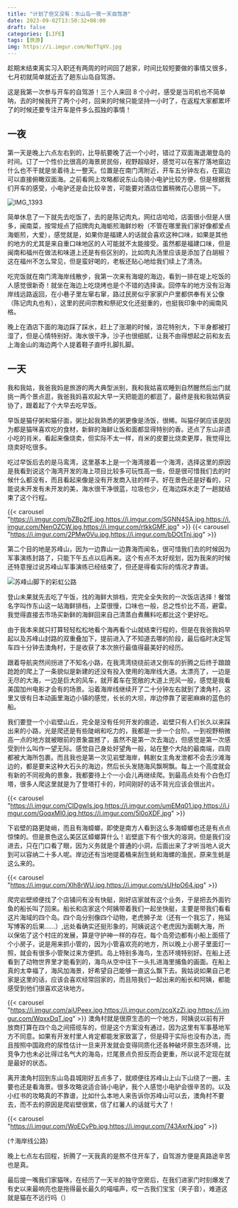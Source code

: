 ```yaml
---
title: "计划了但又没有：东山岛一夜一天自驾游"
date: 2023-09-02T13:50:32+08:00
draft: false
categories: [LIFE]
tags: [旅游]
img: https://i.imgur.com/NofTqXV.jpg
---
```


趁期末结束离实习入职还有两周的时间回了趟家，时间比较短要做的事情又很多，七月初就简单就近去了趟东山岛自驾游。

这是我第一次参与开车的自驾游！三个人来回 8 个小时，感受是当司机也不简单呐，去的时候我开了两个小时，回来的时候只能坚持一小时了，在返程大家都累坏了的时候还要专注开车是件多么孤独的事情！

## 一夜

第一天是晚上六点左右到的，比导航要晚了近一个小时，错过了双面海退潮登岛的时间。订了一个性价比很高的海景房民俗，视野超级好，感觉可以在客厅落地窗边什么也不干就是坐着待上一整天。位置是在南门湾附近，开车五分钟左右，在窗边可以直接俯瞰双面海。之前看网上攻略都说东山岛骑小电驴比较方便，但是根据我们开车的感受，小电驴还是会比较辛苦，可能要对酒店位置稍微花心思挑一下。

![IMG_1393](https://i.imgur.com/llOPWS4.jpg "民宿客厅视角")

简单休息了一下就先去吃饭了，去的是陈记肉丸，网红店哈哈，店面很小但是人很多，闽南菜，按常规点了招牌肉丸海蛎煎海鲜炒粉（不管在哪里我们家好像都爱点海蛎煎，大爱），感觉就是，如果你是福建人的话就会喜欢这种口味，如果是其他的地方的尤其是来自重口味地区的人可能就不太能接受。虽然都是福建口味，但是闽南和福州在做法和味道上还是有些区别的，比如肉丸汤里应该是添加了白胡椒？这在福州不怎么常见，但是蛮好喝的，老板还贴心地给我们续上了清汤。

吃完饭就在南门湾海岸线散步，我第一次来有海堤的海边，看到一排在堤上吃饭的人感觉很新奇！就坐在海边上吃烧烤也是个不错的选择诶。回停车的地方没有沿海岸线远路返回，在小巷子里左窜右窜，路过民房似乎家家户户里都供奉有关公像（陈记肉丸也有），这里的民间宗教和祭祀文化还挺重的，也挺我印象中的闽南风格。

晚上在酒店下面的海边踩了踩水，赶上了涨潮的时候，浪花特别大，下半身都被打湿了，但是心情特别好。海水很干净，沙子也很细腻，让我不由得想起之前和友去上海金山的海边两个人提着鞋子直呼扎脚扎脚。

## 一天

我和我姑，我爸我妈是旅游的两大典型派别，我和我姑喜欢睡到自然醒然后出门就挑一两个景点逛，我爸我妈喜欢起大早一天把能逛的都逛了，最终是我和我姑俩妥协了，跟着起了个大早去吃早饭。

早饭是猫仔粥和猫仔面，粥比起我熟悉的粥更像是汤饭，很稀。叫猫仔粥应该是因为都是猫咪喜欢吃的食材，新鲜的海鲜让饭和面都显得特别的香。还点了东山非遗小吃的肖米，看起来像烧卖，但实际不太一样，肖米的皮要比烧卖更厚，我觉得比烧卖好吃很多。

吃过早饭后去的是马鸾湾，这里基本上是一个海湾接着一个海湾，选择这里的原因是我看到说这个海湾开发的海上项目比较多可玩性高一些，但是很可惜我们去的时候什么都没有，而且看起来像是没有开发商入驻的样子。好在景色还是好看的，只能说未开发有未开发的美，海水很干净很蓝，垃圾也少，在海边踩水走了一趟就结束了这个行程。

{{< carousel "https://i.imgur.com/bZBp2fE.jpg,https://i.imgur.com/SGNN4SA.jpg,https://i.imgur.com/NenOZCW.jpg,https://i.imgur.com/rtkkGMF.jpg" >}}
{{< carousel "https://i.imgur.com/2PMw0Vu.jpg,https://i.imgur.com/bDOtTnj.jpg" >}}

第二个目的地是苏峰山，因为一边靠山一边靠海而闻名，很可惜我们去的时候因为军事演练封路了，只能下午五点以后再来。这个有点不太好规划，因为我来的时候还特意搜过说苏峰山军事演练已经结束了，但还是得看实际的情况才靠谱。

![](https://i.imgur.com/XPKJCvp.jpg "苏峰山脚下的彩虹公路")

登山未果就先去吃了午饭，找的海鲜大排档，完完全全失败的一次饭店选择！餐馆名字叫作东山这一站海鲜排档，上菜很慢，口味也一般，总之性价比不高，避雷。我觉得直接去市场买新鲜的海鲜回来自己清蒸白煮蘸料吃都比这个更好吃。

由于我本来就只打算轻轻松松地看个海再看个山就结束行程的，但是在我爸我妈早起以及苏峰山封路的双重叠加下，提前进入了不知道去哪的阶段，最后临时决定驾车四十分钟去澳角村，于是收获了本次旅行最值得最美好的经历。

跟着导航突然间拐进了不知名小路，在我湾湾绕绕前进又倒车的折腾之后终于踉踉跄跄的爬上了一条貌似是新建的还没有投入使用的海岸线大道。太漂亮了，一边是无尽的大海，一边是巨大的风车，就开着车在宽敞的大道上兜风一般，感觉是我看美国加州电影才会有的场景。沿着海岸线继续开了二十分钟左右就到了澳角村，这里又很有日本动画里海边小镇的感觉，长长的大坝，岸边停靠了密密麻麻的蓝色的船。

我们要登一个小岩壁山丘，完全是没有任何开发的痕迹，岩壁只有人们长久以来踩出来的小路，光是爬还是有些陡峭和吃力的，我都是一步一个台阶。一到视野稍微高一点的地方就被眼前的景象震撼了，虽然不是第一次去海边，但感觉是第一次感受到什么叫作一望无际。感觉自己身处好望角一般，站在整个大陆的最南端，四周都被大海所包裹。而且我也是第一次见岩壁海岸，韩剧女主角发泄都不会去沙滩海边的，都是要来这种大石头的海边，然后长头发随海风飘啊飘。每上一个高度就会有新的不同视角的景象，我都要待上个一小会儿再继续爬。到最高点处有个白色灯塔，很多人爬这里就是为了登塔打卡的，时间刚好的话不背光应该会很出片。

{{< carousel "https://i.imgur.com/CIDgwIs.jpg,https://i.imgur.com/umEMq01.jpg,https://i.imgur.com/GoqxMI0.jpg,https://i.imgur.com/5l0oXDF.jpg" >}}

下岩壁的路更陡峭，而且有海蟑螂，即使是南方人看到这么多海蟑螂也还是有点点惊悚的。但是景色这么美区区蟑螂算什么！岩壁底下有个很大的溶洞，但是我们没进去，只在门口看了眼，因为义务就是个普通的小洞，后面出来了才听当地人说大到可以容纳二十多人呢。岸边还有当地提着桶来刮生蚝和海螺的渔民，原来生蚝是这么来的。

{{< carousel "https://i.imgur.com/Xlh8rWU.jpg,https://i.imgur.com/sUHpO64.jpg" >}}

爬完岩壁顺便找了个店铺问有没有快艇，刚好店家就有这个业务，于是把去外面钓鱼的船长叫了回来。船长和店家这个阿姨带着我们一起坐快艇，主要是带我们看看这片海域的四个岛。四个岛分别像四个动物，老虎狮子龙（还有一个我忘了，拖延写博客的后果......）,远处看确实还挺形象的，阿姨说这个老虎因为面朝大海，所以保佑了这个村庄的发展，算是守护神一样的存在。每个岛旁边都有小船上面搭了个小房子，说是用来抓小管的，因为小管喜欢亮的地方，所以晚上小房子里面灯一照，就会有很多小管聚过来方便抓。岛上特别多海鸟，生态环境特别好。在船上还看到了动物世界里才能看到的，海鸟从空中往下一头扎进海里捕鱼的画面。在船上真的太幸福了，海风加海景，好希望自己能够一直这么飘下去。我姑说如果自己老家是这里的话，应该会喜欢经常回家的，而且陪我们一起出来的船长和阿姨，都能感受到他们很喜欢这块地方。

{{< carousel "https://i.imgur.com/aiUPeex.jpg,https://i.imgur.com/zcqXzZi.jpg,https://i.imgur.com/WqxxDqT.jpg" >}}
澳角村就是很原生态的一个地方，阿姨说以前有开放商打算在四个岛之间搭缆车的，但是这个方案没有通过，因为这里有军事基地军方不同意。如果有开发村里人肯定都能发家致富了，但是碍于实际也没有办法，而且按照中国政府的尿性估计一旦来开发就会变得同质化还各种破坏原生态环境，比竞争力也未必比得过名气大的海岛，烂尾景点负担反而会更重，所以说不定现在就是最好的状态。

离开澳角村回到东山岛县城刚好五点多了，就顺便往苏峰山上山下山绕了一圈，主要也还是看海景。很多攻略说适合骑小电驴，我个人感觉小电驴会很辛苦的。以及小红书的攻略真的不靠谱，比如什么本地人来告诉你苏峰山可以去，澳角村不要去，而不去的原因是爬岩壁很累，信了红薯人的话就亏大了！

{{< carousel "https://i.imgur.com/WoECvPb.jpg,https://i.imgur.com/743AxrN.jpg" >}}

(↑海岸线公路)

晚上七点左右回程，折腾了一天我真的是熬不住开车了，自驾游方便是真路途辛苦也是真。

最后提一嘴我们家猫咪，在经历了一天半的独守空房后，在我们进家门时刻爆发了有史以来最响亮也是拖得最长最久的喵喵声，哎一古我们宝宝（夹子音），难道这就是猫在不远行吗（）


